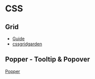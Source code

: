 # CSS
## Grid
* [Guide](https://css-tricks.com/snippets/css/complete-guide-grid)
* [cssgridgarden](https://cssgridgarden.com)


## Popper - Tooltip & Popover
[Popper](https://popper.js.org)
